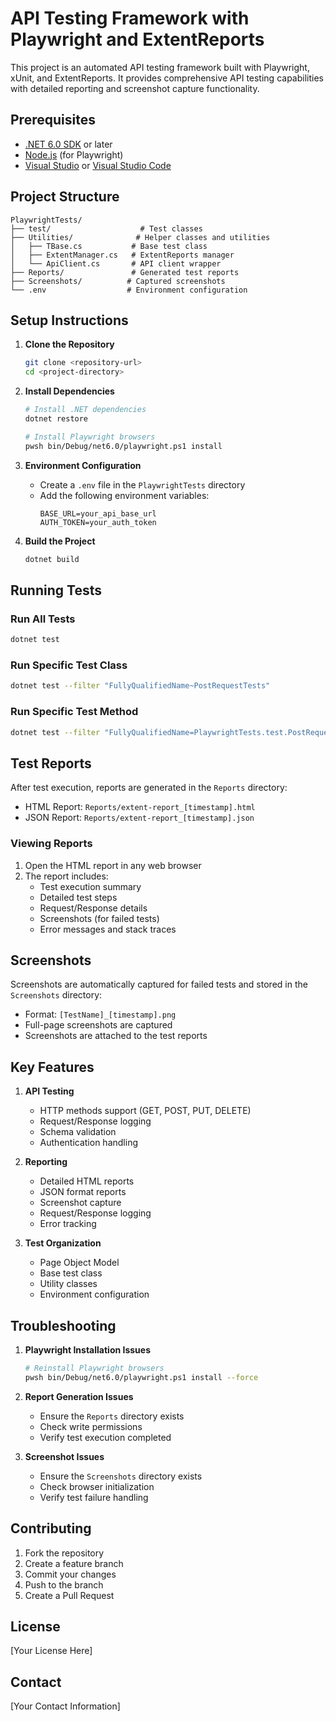 # API Testing Framework with Playwright and ExtentReports

This project is an automated API testing framework built with Playwright, xUnit, and ExtentReports. It provides comprehensive API testing capabilities with detailed reporting and screenshot capture functionality.

## Prerequisites

- [.NET 6.0 SDK](https://dotnet.microsoft.com/download/dotnet/6.0) or later
- [Node.js](https://nodejs.org/) (for Playwright)
- [Visual Studio](https://visualstudio.microsoft.com/) or [Visual Studio Code](https://code.visualstudio.com/)

## Project Structure

```
PlaywrightTests/
├── test/                    # Test classes
├── Utilities/              # Helper classes and utilities
│   ├── TBase.cs           # Base test class
│   ├── ExtentManager.cs   # ExtentReports manager
│   └── ApiClient.cs       # API client wrapper
├── Reports/               # Generated test reports
├── Screenshots/          # Captured screenshots
└── .env                  # Environment configuration
```

## Setup Instructions

1. **Clone the Repository**
   ```bash
   git clone <repository-url>
   cd <project-directory>
   ```

2. **Install Dependencies**
   ```bash
   # Install .NET dependencies
   dotnet restore

   # Install Playwright browsers
   pwsh bin/Debug/net6.0/playwright.ps1 install
   ```

3. **Environment Configuration**
   - Create a `.env` file in the `PlaywrightTests` directory
   - Add the following environment variables:
     ```
     BASE_URL=your_api_base_url
     AUTH_TOKEN=your_auth_token
     ```

4. **Build the Project**
   ```bash
   dotnet build
   ```

## Running Tests

### Run All Tests
```bash
dotnet test
```

### Run Specific Test Class
```bash
dotnet test --filter "FullyQualifiedName~PostRequestTests"
```

### Run Specific Test Method
```bash
dotnet test --filter "FullyQualifiedName=PlaywrightTests.test.PostRequestTests.CreatePost_ShouldReturn201"
```

## Test Reports

After test execution, reports are generated in the `Reports` directory:
- HTML Report: `Reports/extent-report_[timestamp].html`
- JSON Report: `Reports/extent-report_[timestamp].json`

### Viewing Reports
1. Open the HTML report in any web browser
2. The report includes:
   - Test execution summary
   - Detailed test steps
   - Request/Response details
   - Screenshots (for failed tests)
   - Error messages and stack traces

## Screenshots

Screenshots are automatically captured for failed tests and stored in the `Screenshots` directory:
- Format: `[TestName]_[timestamp].png`
- Full-page screenshots are captured
- Screenshots are attached to the test reports

## Key Features

1. **API Testing**
   - HTTP methods support (GET, POST, PUT, DELETE)
   - Request/Response logging
   - Schema validation
   - Authentication handling

2. **Reporting**
   - Detailed HTML reports
   - JSON format reports
   - Screenshot capture
   - Request/Response logging
   - Error tracking

3. **Test Organization**
   - Page Object Model
   - Base test class
   - Utility classes
   - Environment configuration

## Troubleshooting

1. **Playwright Installation Issues**
   ```bash
   # Reinstall Playwright browsers
   pwsh bin/Debug/net6.0/playwright.ps1 install --force
   ```

2. **Report Generation Issues**
   - Ensure the `Reports` directory exists
   - Check write permissions
   - Verify test execution completed

3. **Screenshot Issues**
   - Ensure the `Screenshots` directory exists
   - Check browser initialization
   - Verify test failure handling

## Contributing

1. Fork the repository
2. Create a feature branch
3. Commit your changes
4. Push to the branch
5. Create a Pull Request

## License

[Your License Here]

## Contact

[Your Contact Information] 